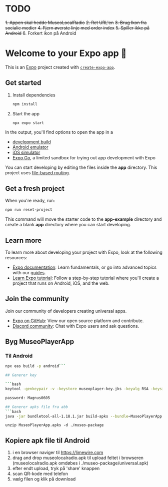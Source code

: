 # TODO
~~1. Appen skal hedde MuseoLocalRadio~~
~~2. Ret URL'en~~ 
~~3. Brug Ikon fra socialie medier~~
~~4. Fjern øverste linje med order index~~
~~5. Spiller ikke på Android~~
6. Forkert ikon på Android

# Welcome to your Expo app 👋

This is an [Expo](https://expo.dev) project created with [`create-expo-app`](https://www.npmjs.com/package/create-expo-app).

## Get started

1. Install dependencies

   ```bash
   npm install
   ```

2. Start the app

   ```bash
   npx expo start
   ```

In the output, you'll find options to open the app in a

- [development build](https://docs.expo.dev/develop/development-builds/introduction/)
- [Android emulator](https://docs.expo.dev/workflow/android-studio-emulator/)
- [iOS simulator](https://docs.expo.dev/workflow/ios-simulator/)
- [Expo Go](https://expo.dev/go), a limited sandbox for trying out app development with Expo

You can start developing by editing the files inside the **app** directory. This project uses [file-based routing](https://docs.expo.dev/router/introduction).

## Get a fresh project

When you're ready, run:

```bash
npm run reset-project
```

This command will move the starter code to the **app-example** directory and create a blank **app** directory where you can start developing.

## Learn more

To learn more about developing your project with Expo, look at the following resources:

- [Expo documentation](https://docs.expo.dev/): Learn fundamentals, or go into advanced topics with our [guides](https://docs.expo.dev/guides).
- [Learn Expo tutorial](https://docs.expo.dev/tutorial/introduction/): Follow a step-by-step tutorial where you'll create a project that runs on Android, iOS, and the web.

## Join the community

Join our community of developers creating universal apps.

- [Expo on GitHub](https://github.com/expo/expo): View our open source platform and contribute.
- [Discord community](https://chat.expo.dev): Chat with Expo users and ask questions.

## Byg MuseoPlayerApp

### Til Android
```bash
npx eas build -p android```

## Generer key

```bash
keytool -genkeypair -v -keystore museoplayer-key.jks -keyalg RSA -keysize 2048 -validity -validity 10000 -alias museoplayerAppKey```

password: Magnus0605

## Generer apks file fra abb
```bash
java -jar bundletool-all-1.18.1.jar build-apks --bundle=MuseoPlayerApp.aab --output=MuseoPlayerApp.apks --mode=universal --ks=museoplayer-key.jks --ks-key-alias=museoplayerAppKey --ks-pass=pass:Magnus0605
```   
```unzip MuseoPlayerApp.apks -d ./museo-package```

## Kopiere apk file til Android
1. i en browser naviger til https://limewire.com
2. drag and drop museolocalradio.apk til upload feltet i browseren (museolocalradio.apk omdøbes i ./museo-package/universal.apk)
3. efter endt upload, tryk på 'share' knappen
4. scan QR-kode med telefon
5. vælg filen og klik på download
